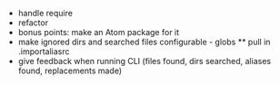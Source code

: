 * handle require
* refactor
* bonus points: make an Atom package for it
* make ignored dirs and searched files configurable - globs
** pull in .importaliasrc
* give feedback when running CLI (files found, dirs searched, aliases found,
replacements made)
